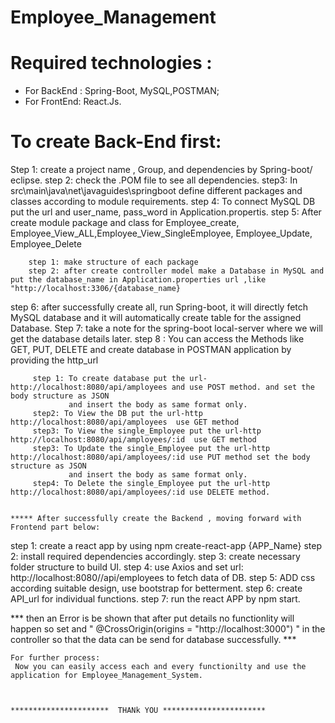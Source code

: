 # Employee_Management

# Required technologies :
 * For BackEnd : Spring-Boot, MySQL,POSTMAN;
 * For FrontEnd: React.Js.

# To create Back-End first:
Step 1: create a project name , Group, and dependencies by Spring-boot/ eclipse.
step 2: check the .POM file to see all dependencies.
step3: In src\main\java\net\javaguides\springboot define different packages and classes according to module requirements.
step 4: To connect MySQL DB put the url and user_name, pass_word in Application.propertis.
step 5: After create module package and class for Employee_create, Employee_View_ALL,Employee_View_SingleEmployee, Employee_Update, Employee_Delete 
        
        step 1: make structure of each package 
        step 2: after create controller model make a Database in MySQL and put the database_name in Application.properties url ,like "http://localhost:3306/{database_name}
        
step 6: after successfully create all, run  Spring-boot, it will directly fetch MySQL database and it will automatically create table for the assigned Database.
Step 7: take a note for the spring-boot local-server where we will get the database details later.
step 8 : You can access the Methods like GET, PUT, DELETE and create database in POSTMAN application by providing the http_url
          
         step 1: To create database put the url- http://localhost:8080/api/amployees and use POST method. and set the body structure as JSON 
                 and insert the body as same format only.
         step2: To View the DB put the url-http http://localhost:8080/api/amployees  use GET method
         step3: To View the single_Employee put the url-http http://localhost:8080/api/amployees/:id  use GET method 
         step3: To Update the single_Employee put the url-http http://localhost:8080/api/amployees/:id use PUT method set the body structure as JSON 
                 and insert the body as same format only.
         step4: To Delete the single_Employee put the url-http http://localhost:8080/api/amployees/:id use DELETE method.
         
         
    ***** After successfully create the Backend , moving forward with Frontend part below:
     
step 1: create a react app by using npm create-react-app {APP_Name}
step 2: install required dependencies accordingly.
step 3: create necessary folder structure to build UI.
step 4: use Axios and set url: http://localhost:8080//api/employees to fetch data of DB.
step 5: ADD css according suitable design, use bootstrap for betterment.
step 6: create API_url for individual functions.
step 7: run the react APP by npm start. 

*** then an Error is be shown that after put details no functionlity will happen so set and " @CrossOrigin(origins = "http://localhost:3000") " in the controller 
    so that the data can be send for database successfully. ***
    
    For further process: 
     Now you can easily access each and every functionilty and use the application for Employee_Management_System.
     
     
                                                             **********************  THANk YOU ***********************
         
         
        
